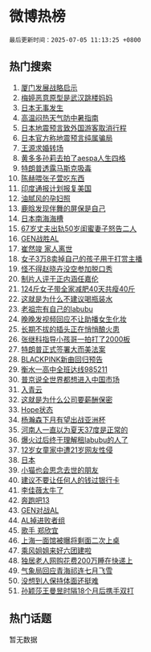 # 微博热榜

`最后更新时间：2025-07-05 11:13:25 +0800`

## 热门搜索

1. [厦门发展战略启示](https://m.weibo.cn/search?containerid=100103type%3D1%26t%3D10%26q%3D%23%E5%8E%A6%E9%97%A8%E5%8F%91%E5%B1%95%E6%88%98%E7%95%A5%E5%90%AF%E7%A4%BA%23&stream_entry_id=51&isnewpage=1&extparam=seat%3D1%26filter_type%3Drealtimehot%26stream_entry_id%3D51%26c_type%3D51%26cate%3D10103%26q%3D%2523%25E5%258E%25A6%25E9%2597%25A8%25E5%258F%2591%25E5%25B1%2595%25E6%2588%2598%25E7%2595%25A5%25E5%2590%25AF%25E7%25A4%25BA%2523%26dgr%3D0%26pos%3D0%26display_time%3D1751685204%26pre_seqid%3D17516852041670187963724)
1. [梅婷恶意原型是武汉跳楼妈妈](https://m.weibo.cn/search?containerid=100103type%3D1%26t%3D10%26q%3D%E6%A2%85%E5%A9%B7%E6%81%B6%E6%84%8F%E5%8E%9F%E5%9E%8B%E6%98%AF%E6%AD%A6%E6%B1%89%E8%B7%B3%E6%A5%BC%E5%A6%88%E5%A6%88&stream_entry_id=31&isnewpage=1&extparam=seat%3D1%26lcate%3D5001%26pos%3D0%26cate%3D5001%26dgr%3D0%26stream_entry_id%3D31%26band_rank%3D1%26flag%3D1%26realpos%3D1%26q%3D%25E6%25A2%2585%25E5%25A9%25B7%25E6%2581%25B6%25E6%2584%258F%25E5%258E%259F%25E5%259E%258B%25E6%2598%25AF%25E6%25AD%25A6%25E6%25B1%2589%25E8%25B7%25B3%25E6%25A5%25BC%25E5%25A6%2588%25E5%25A6%2588%26filter_type%3Drealtimehot%26c_type%3D31%26display_time%3D1751685204%26pre_seqid%3D17516852041670187963724)
1. [日本无事发生](https://m.weibo.cn/search?containerid=100103type%3D1%26t%3D10%26q%3D%23%E6%97%A5%E6%9C%AC%E6%97%A0%E4%BA%8B%E5%8F%91%E7%94%9F%23&stream_entry_id=31&isnewpage=1&extparam=seat%3D1%26lcate%3D5001%26pos%3D1%26cate%3D5001%26dgr%3D0%26stream_entry_id%3D31%26band_rank%3D2%26flag%3D0%26realpos%3D2%26q%3D%2523%25E6%2597%25A5%25E6%259C%25AC%25E6%2597%25A0%25E4%25BA%258B%25E5%258F%2591%25E7%2594%259F%2523%26filter_type%3Drealtimehot%26c_type%3D31%26display_time%3D1751685204%26pre_seqid%3D17516852041670187963724)
1. [高温闷热天气防中暑指南](https://m.weibo.cn/search?containerid=100103type%3D1%26t%3D10%26q%3D%23%E9%AB%98%E6%B8%A9%E9%97%B7%E7%83%AD%E5%A4%A9%E6%B0%94%E9%98%B2%E4%B8%AD%E6%9A%91%E6%8C%87%E5%8D%97%23&stream_entry_id=31&isnewpage=1&extparam=seat%3D1%26lcate%3D5001%26pos%3D2%26cate%3D5001%26dgr%3D0%26stream_entry_id%3D31%26band_rank%3D3%26flag%3D0%26realpos%3D3%26q%3D%2523%25E9%25AB%2598%25E6%25B8%25A9%25E9%2597%25B7%25E7%2583%25AD%25E5%25A4%25A9%25E6%25B0%2594%25E9%2598%25B2%25E4%25B8%25AD%25E6%259A%2591%25E6%258C%2587%25E5%258D%2597%2523%26filter_type%3Drealtimehot%26c_type%3D31%26display_time%3D1751685204%26pre_seqid%3D17516852041670187963724)
1. [日本地震预言致外国游客取消行程](https://m.weibo.cn/search?containerid=100103type%3D1%26t%3D10%26q%3D%23%E6%97%A5%E6%9C%AC%E5%9C%B0%E9%9C%87%E9%A2%84%E8%A8%80%E8%87%B4%E5%A4%96%E5%9B%BD%E6%B8%B8%E5%AE%A2%E5%8F%96%E6%B6%88%E8%A1%8C%E7%A8%8B%23&stream_entry_id=31&isnewpage=1&extparam=seat%3D1%26lcate%3D5001%26pos%3D3%26cate%3D5001%26dgr%3D0%26stream_entry_id%3D31%26band_rank%3D4%26flag%3D1%26realpos%3D4%26q%3D%2523%25E6%2597%25A5%25E6%259C%25AC%25E5%259C%25B0%25E9%259C%2587%25E9%25A2%2584%25E8%25A8%2580%25E8%2587%25B4%25E5%25A4%2596%25E5%259B%25BD%25E6%25B8%25B8%25E5%25AE%25A2%25E5%258F%2596%25E6%25B6%2588%25E8%25A1%258C%25E7%25A8%258B%2523%26filter_type%3Drealtimehot%26c_type%3D31%26display_time%3D1751685204%26pre_seqid%3D17516852041670187963724)
1. [日本官方称地震预言纯属骗局](https://m.weibo.cn/search?containerid=100103type%3D1%26t%3D10%26q%3D%23%E6%97%A5%E6%9C%AC%E5%AE%98%E6%96%B9%E7%A7%B0%E5%9C%B0%E9%9C%87%E9%A2%84%E8%A8%80%E7%BA%AF%E5%B1%9E%E9%AA%97%E5%B1%80%23&stream_entry_id=31&isnewpage=1&extparam=seat%3D1%26lcate%3D5001%26pos%3D4%26cate%3D5001%26dgr%3D0%26stream_entry_id%3D31%26band_rank%3D5%26flag%3D0%26realpos%3D5%26q%3D%2523%25E6%2597%25A5%25E6%259C%25AC%25E5%25AE%2598%25E6%2596%25B9%25E7%25A7%25B0%25E5%259C%25B0%25E9%259C%2587%25E9%25A2%2584%25E8%25A8%2580%25E7%25BA%25AF%25E5%25B1%259E%25E9%25AA%2597%25E5%25B1%2580%2523%26filter_type%3Drealtimehot%26c_type%3D31%26display_time%3D1751685204%26pre_seqid%3D17516852041670187963724)
1. [王源求婚转场](https://m.weibo.cn/search?containerid=100103type%3D1%26t%3D10%26q%3D%23%E7%8E%8B%E6%BA%90%E6%B1%82%E5%A9%9A%E8%BD%AC%E5%9C%BA%23&stream_entry_id=31&isnewpage=1&extparam=seat%3D1%26lcate%3D5001%26pos%3D5%26cate%3D5001%26dgr%3D0%26stream_entry_id%3D31%26band_rank%3D6%26flag%3D2%26realpos%3D6%26q%3D%2523%25E7%258E%258B%25E6%25BA%2590%25E6%25B1%2582%25E5%25A9%259A%25E8%25BD%25AC%25E5%259C%25BA%2523%26filter_type%3Drealtimehot%26c_type%3D31%26display_time%3D1751685204%26pre_seqid%3D17516852041670187963724)
1. [黄多多孙莉去拍了aespa人生四格](https://m.weibo.cn/search?containerid=100103type%3D1%26t%3D10%26q%3D%23%E9%BB%84%E5%A4%9A%E5%A4%9A%E5%AD%99%E8%8E%89%E5%8E%BB%E6%8B%8D%E4%BA%86aespa%E4%BA%BA%E7%94%9F%E5%9B%9B%E6%A0%BC%23&stream_entry_id=31&isnewpage=1&extparam=seat%3D1%26lcate%3D5001%26pos%3D6%26cate%3D5001%26dgr%3D0%26stream_entry_id%3D31%26band_rank%3D7%26flag%3D0%26realpos%3D7%26q%3D%2523%25E9%25BB%2584%25E5%25A4%259A%25E5%25A4%259A%25E5%25AD%2599%25E8%258E%2589%25E5%258E%25BB%25E6%258B%258D%25E4%25BA%2586aespa%25E4%25BA%25BA%25E7%2594%259F%25E5%259B%259B%25E6%25A0%25BC%2523%26filter_type%3Drealtimehot%26c_type%3D31%26display_time%3D1751685204%26pre_seqid%3D17516852041670187963724)
1. [特朗普透露马斯克吸毒](https://m.weibo.cn/search?containerid=100103type%3D1%26t%3D10%26q%3D%23%E7%89%B9%E6%9C%97%E6%99%AE%E9%80%8F%E9%9C%B2%E9%A9%AC%E6%96%AF%E5%85%8B%E5%90%B8%E6%AF%92%23&stream_entry_id=31&isnewpage=1&extparam=seat%3D1%26lcate%3D5001%26pos%3D7%26cate%3D5001%26dgr%3D0%26stream_entry_id%3D31%26band_rank%3D8%26flag%3D1%26realpos%3D8%26q%3D%2523%25E7%2589%25B9%25E6%259C%2597%25E6%2599%25AE%25E9%2580%258F%25E9%259C%25B2%25E9%25A9%25AC%25E6%2596%25AF%25E5%2585%258B%25E5%2590%25B8%25E6%25AF%2592%2523%26filter_type%3Drealtimehot%26c_type%3D31%26display_time%3D1751685204%26pre_seqid%3D17516852041670187963724)
1. [陈赫喂张子萱吃东西](https://m.weibo.cn/search?containerid=100103type%3D1%26t%3D10%26q%3D%23%E9%99%88%E8%B5%AB%E5%96%82%E5%BC%A0%E5%AD%90%E8%90%B1%E5%90%83%E4%B8%9C%E8%A5%BF%23&stream_entry_id=31&isnewpage=1&extparam=seat%3D1%26lcate%3D5001%26pos%3D8%26cate%3D5001%26dgr%3D0%26stream_entry_id%3D31%26band_rank%3D9%26flag%3D1%26realpos%3D9%26q%3D%2523%25E9%2599%2588%25E8%25B5%25AB%25E5%2596%2582%25E5%25BC%25A0%25E5%25AD%2590%25E8%2590%25B1%25E5%2590%2583%25E4%25B8%259C%25E8%25A5%25BF%2523%26filter_type%3Drealtimehot%26c_type%3D31%26display_time%3D1751685204%26pre_seqid%3D17516852041670187963724)
1. [印度通报计划报复美国](https://m.weibo.cn/search?containerid=100103type%3D1%26t%3D10%26q%3D%23%E5%8D%B0%E5%BA%A6%E9%80%9A%E6%8A%A5%E8%AE%A1%E5%88%92%E6%8A%A5%E5%A4%8D%E7%BE%8E%E5%9B%BD%23&stream_entry_id=31&isnewpage=1&extparam=seat%3D1%26lcate%3D5001%26pos%3D9%26cate%3D5001%26dgr%3D0%26stream_entry_id%3D31%26band_rank%3D10%26flag%3D1%26realpos%3D10%26q%3D%2523%25E5%258D%25B0%25E5%25BA%25A6%25E9%2580%259A%25E6%258A%25A5%25E8%25AE%25A1%25E5%2588%2592%25E6%258A%25A5%25E5%25A4%258D%25E7%25BE%258E%25E5%259B%25BD%2523%26filter_type%3Drealtimehot%26c_type%3D31%26display_time%3D1751685204%26pre_seqid%3D17516852041670187963724)
1. [油腻风的孕妇照](https://m.weibo.cn/search?containerid=100103type%3D1%26t%3D10%26q%3D%E6%B2%B9%E8%85%BB%E9%A3%8E%E7%9A%84%E5%AD%95%E5%A6%87%E7%85%A7&stream_entry_id=31&isnewpage=1&extparam=seat%3D1%26lcate%3D5001%26pos%3D10%26cate%3D5001%26dgr%3D0%26stream_entry_id%3D31%26band_rank%3D11%26flag%3D1%26realpos%3D11%26q%3D%25E6%25B2%25B9%25E8%2585%25BB%25E9%25A3%258E%25E7%259A%2584%25E5%25AD%2595%25E5%25A6%2587%25E7%2585%25A7%26filter_type%3Drealtimehot%26c_type%3D31%26display_time%3D1751685204%26pre_seqid%3D17516852041670187963724)
1. [鹿晗发现伴舞的屏保是自己](https://m.weibo.cn/search?containerid=100103type%3D1%26t%3D10%26q%3D%23%E9%B9%BF%E6%99%97%E5%8F%91%E7%8E%B0%E4%BC%B4%E8%88%9E%E7%9A%84%E5%B1%8F%E4%BF%9D%E6%98%AF%E8%87%AA%E5%B7%B1%23&stream_entry_id=31&isnewpage=1&extparam=seat%3D1%26lcate%3D5001%26pos%3D11%26cate%3D5001%26dgr%3D0%26stream_entry_id%3D31%26band_rank%3D12%26flag%3D2%26realpos%3D12%26q%3D%2523%25E9%25B9%25BF%25E6%2599%2597%25E5%258F%2591%25E7%258E%25B0%25E4%25BC%25B4%25E8%2588%259E%25E7%259A%2584%25E5%25B1%258F%25E4%25BF%259D%25E6%2598%25AF%25E8%2587%25AA%25E5%25B7%25B1%2523%26filter_type%3Drealtimehot%26c_type%3D31%26display_time%3D1751685204%26pre_seqid%3D17516852041670187963724)
1. [日本南海海槽](https://m.weibo.cn/search?containerid=100103type%3D1%26t%3D10%26q%3D%23%E6%97%A5%E6%9C%AC%E5%8D%97%E6%B5%B7%E6%B5%B7%E6%A7%BD%23&stream_entry_id=31&isnewpage=1&extparam=seat%3D1%26lcate%3D5001%26pos%3D12%26cate%3D5001%26dgr%3D0%26stream_entry_id%3D31%26band_rank%3D13%26flag%3D1%26realpos%3D13%26q%3D%2523%25E6%2597%25A5%25E6%259C%25AC%25E5%258D%2597%25E6%25B5%25B7%25E6%25B5%25B7%25E6%25A7%25BD%2523%26filter_type%3Drealtimehot%26c_type%3D31%26display_time%3D1751685204%26pre_seqid%3D17516852041670187963724)
1. [67岁丈夫出轨50岁闺蜜妻子怒告二人](https://m.weibo.cn/search?containerid=100103type%3D1%26t%3D10%26q%3D%2367%E5%B2%81%E4%B8%88%E5%A4%AB%E5%87%BA%E8%BD%A850%E5%B2%81%E9%97%BA%E8%9C%9C%E5%A6%BB%E5%AD%90%E6%80%92%E5%91%8A%E4%BA%8C%E4%BA%BA%23&stream_entry_id=31&isnewpage=1&extparam=seat%3D1%26lcate%3D5001%26pos%3D13%26cate%3D5001%26dgr%3D0%26stream_entry_id%3D31%26band_rank%3D14%26flag%3D2%26realpos%3D14%26q%3D%252367%25E5%25B2%2581%25E4%25B8%2588%25E5%25A4%25AB%25E5%2587%25BA%25E8%25BD%25A850%25E5%25B2%2581%25E9%2597%25BA%25E8%259C%259C%25E5%25A6%25BB%25E5%25AD%2590%25E6%2580%2592%25E5%2591%258A%25E4%25BA%258C%25E4%25BA%25BA%2523%26filter_type%3Drealtimehot%26c_type%3D31%26display_time%3D1751685204%26pre_seqid%3D17516852041670187963724)
1. [GEN战胜AL](https://m.weibo.cn/search?containerid=100103type%3D1%26t%3D10%26q%3D%23GEN%E6%88%98%E8%83%9CAL%23&stream_entry_id=31&isnewpage=1&extparam=seat%3D1%26lcate%3D5001%26pos%3D14%26cate%3D5001%26dgr%3D0%26stream_entry_id%3D31%26band_rank%3D15%26flag%3D1%26realpos%3D15%26q%3D%2523GEN%25E6%2588%2598%25E8%2583%259CAL%2523%26filter_type%3Drealtimehot%26c_type%3D31%26display_time%3D1751685204%26pre_seqid%3D17516852041670187963724)
1. [崔然竣 家人离世](https://m.weibo.cn/search?containerid=100103type%3D1%26t%3D10%26q%3D%E5%B4%94%E7%84%B6%E7%AB%A3+%E5%AE%B6%E4%BA%BA%E7%A6%BB%E4%B8%96&stream_entry_id=31&isnewpage=1&extparam=seat%3D1%26lcate%3D5001%26pos%3D15%26cate%3D5001%26dgr%3D0%26stream_entry_id%3D31%26band_rank%3D16%26flag%3D1%26realpos%3D16%26q%3D%25E5%25B4%2594%25E7%2584%25B6%25E7%25AB%25A3%2520%25E5%25AE%25B6%25E4%25BA%25BA%25E7%25A6%25BB%25E4%25B8%2596%26filter_type%3Drealtimehot%26c_type%3D31%26display_time%3D1751685204%26pre_seqid%3D17516852041670187963724)
1. [女子3万8卖掉自己的孩子用于打赏主播](https://m.weibo.cn/search?containerid=100103type%3D1%26t%3D10%26q%3D%23%E5%A5%B3%E5%AD%903%E4%B8%878%E5%8D%96%E6%8E%89%E8%87%AA%E5%B7%B1%E7%9A%84%E5%AD%A9%E5%AD%90%E7%94%A8%E4%BA%8E%E6%89%93%E8%B5%8F%E4%B8%BB%E6%92%AD%23&stream_entry_id=31&isnewpage=1&extparam=seat%3D1%26lcate%3D5001%26pos%3D16%26cate%3D5001%26dgr%3D0%26stream_entry_id%3D31%26band_rank%3D17%26flag%3D0%26realpos%3D17%26q%3D%2523%25E5%25A5%25B3%25E5%25AD%25903%25E4%25B8%25878%25E5%258D%2596%25E6%258E%2589%25E8%2587%25AA%25E5%25B7%25B1%25E7%259A%2584%25E5%25AD%25A9%25E5%25AD%2590%25E7%2594%25A8%25E4%25BA%258E%25E6%2589%2593%25E8%25B5%258F%25E4%25B8%25BB%25E6%2592%25AD%2523%26filter_type%3Drealtimehot%26c_type%3D31%26display_time%3D1751685204%26pre_seqid%3D17516852041670187963724)
1. [怪不得赵晓卉没空参加脱口秀](https://m.weibo.cn/search?containerid=100103type%3D1%26t%3D10%26q%3D%23%E6%80%AA%E4%B8%8D%E5%BE%97%E8%B5%B5%E6%99%93%E5%8D%89%E6%B2%A1%E7%A9%BA%E5%8F%82%E5%8A%A0%E8%84%B1%E5%8F%A3%E7%A7%80%23&stream_entry_id=31&isnewpage=1&extparam=seat%3D1%26lcate%3D5001%26pos%3D17%26cate%3D5001%26dgr%3D0%26stream_entry_id%3D31%26band_rank%3D18%26flag%3D1%26realpos%3D18%26q%3D%2523%25E6%2580%25AA%25E4%25B8%258D%25E5%25BE%2597%25E8%25B5%25B5%25E6%2599%2593%25E5%258D%2589%25E6%25B2%25A1%25E7%25A9%25BA%25E5%258F%2582%25E5%258A%25A0%25E8%2584%25B1%25E5%258F%25A3%25E7%25A7%2580%2523%26filter_type%3Drealtimehot%26c_type%3D31%26display_time%3D1751685204%26pre_seqid%3D17516852041670187963724)
1. [制片人评于正内涵任嘉伦](https://m.weibo.cn/search?containerid=100103type%3D1%26t%3D10%26q%3D%E5%88%B6%E7%89%87%E4%BA%BA%E8%AF%84%E4%BA%8E%E6%AD%A3%E5%86%85%E6%B6%B5%E4%BB%BB%E5%98%89%E4%BC%A6&stream_entry_id=31&isnewpage=1&extparam=seat%3D1%26lcate%3D5001%26pos%3D18%26cate%3D5001%26dgr%3D0%26stream_entry_id%3D31%26band_rank%3D19%26flag%3D0%26realpos%3D19%26q%3D%25E5%2588%25B6%25E7%2589%2587%25E4%25BA%25BA%25E8%25AF%2584%25E4%25BA%258E%25E6%25AD%25A3%25E5%2586%2585%25E6%25B6%25B5%25E4%25BB%25BB%25E5%2598%2589%25E4%25BC%25A6%26filter_type%3Drealtimehot%26c_type%3D31%26display_time%3D1751685204%26pre_seqid%3D17516852041670187963724)
1. [124斤女子带全家减肥40天共瘦40斤](https://m.weibo.cn/search?containerid=100103type%3D1%26t%3D10%26q%3D%23124%E6%96%A4%E5%A5%B3%E5%AD%90%E5%B8%A6%E5%85%A8%E5%AE%B6%E5%87%8F%E8%82%A540%E5%A4%A9%E5%85%B1%E7%98%A640%E6%96%A4%23&stream_entry_id=31&isnewpage=1&extparam=seat%3D1%26lcate%3D5001%26pos%3D19%26cate%3D5001%26dgr%3D0%26stream_entry_id%3D31%26band_rank%3D20%26flag%3D0%26realpos%3D20%26q%3D%2523124%25E6%2596%25A4%25E5%25A5%25B3%25E5%25AD%2590%25E5%25B8%25A6%25E5%2585%25A8%25E5%25AE%25B6%25E5%2587%258F%25E8%2582%25A540%25E5%25A4%25A9%25E5%2585%25B1%25E7%2598%25A640%25E6%2596%25A4%2523%26filter_type%3Drealtimehot%26c_type%3D31%26display_time%3D1751685204%26pre_seqid%3D17516852041670187963724)
1. [这就是为什么不建议喝瓶装水](https://m.weibo.cn/search?containerid=100103type%3D1%26t%3D10%26q%3D%23%E8%BF%99%E5%B0%B1%E6%98%AF%E4%B8%BA%E4%BB%80%E4%B9%88%E4%B8%8D%E5%BB%BA%E8%AE%AE%E5%96%9D%E7%93%B6%E8%A3%85%E6%B0%B4%23&stream_entry_id=31&isnewpage=1&extparam=seat%3D1%26lcate%3D5001%26pos%3D20%26cate%3D5001%26dgr%3D0%26stream_entry_id%3D31%26band_rank%3D21%26flag%3D1%26realpos%3D21%26q%3D%2523%25E8%25BF%2599%25E5%25B0%25B1%25E6%2598%25AF%25E4%25B8%25BA%25E4%25BB%2580%25E4%25B9%2588%25E4%25B8%258D%25E5%25BB%25BA%25E8%25AE%25AE%25E5%2596%259D%25E7%2593%25B6%25E8%25A3%2585%25E6%25B0%25B4%2523%26filter_type%3Drealtimehot%26c_type%3D31%26display_time%3D1751685204%26pre_seqid%3D17516852041670187963724)
1. [老祖宗有自己的labubu](https://m.weibo.cn/search?containerid=100103type%3D1%26t%3D10%26q%3D%23%E8%80%81%E7%A5%96%E5%AE%97%E6%9C%89%E8%87%AA%E5%B7%B1%E7%9A%84labubu%23&stream_entry_id=31&isnewpage=1&extparam=seat%3D1%26lcate%3D5001%26pos%3D21%26cate%3D5001%26dgr%3D0%26stream_entry_id%3D31%26band_rank%3D22%26flag%3D1%26realpos%3D22%26q%3D%2523%25E8%2580%2581%25E7%25A5%2596%25E5%25AE%2597%25E6%259C%2589%25E8%2587%25AA%25E5%25B7%25B1%25E7%259A%2584labubu%2523%26filter_type%3Drealtimehot%26c_type%3D31%26display_time%3D1751685204%26pre_seqid%3D17516852041670187963724)
1. [晚晚发视频回应不让助播女生化妆](https://m.weibo.cn/search?containerid=100103type%3D1%26t%3D10%26q%3D%23%E6%99%9A%E6%99%9A%E5%8F%91%E8%A7%86%E9%A2%91%E5%9B%9E%E5%BA%94%E4%B8%8D%E8%AE%A9%E5%8A%A9%E6%92%AD%E5%A5%B3%E7%94%9F%E5%8C%96%E5%A6%86%23&stream_entry_id=31&isnewpage=1&extparam=seat%3D1%26lcate%3D5001%26pos%3D22%26cate%3D5001%26dgr%3D0%26stream_entry_id%3D31%26band_rank%3D23%26flag%3D0%26realpos%3D23%26q%3D%2523%25E6%2599%259A%25E6%2599%259A%25E5%258F%2591%25E8%25A7%2586%25E9%25A2%2591%25E5%259B%259E%25E5%25BA%2594%25E4%25B8%258D%25E8%25AE%25A9%25E5%258A%25A9%25E6%2592%25AD%25E5%25A5%25B3%25E7%2594%259F%25E5%258C%2596%25E5%25A6%2586%2523%26filter_type%3Drealtimehot%26c_type%3D31%26display_time%3D1751685204%26pre_seqid%3D17516852041670187963724)
1. [长期不拔的插头正在悄悄酿火患](https://m.weibo.cn/search?containerid=100103type%3D1%26t%3D10%26q%3D%23%E9%95%BF%E6%9C%9F%E4%B8%8D%E6%8B%94%E7%9A%84%E6%8F%92%E5%A4%B4%E6%AD%A3%E5%9C%A8%E6%82%84%E6%82%84%E9%85%BF%E7%81%AB%E6%82%A3%23&stream_entry_id=31&isnewpage=1&extparam=seat%3D1%26lcate%3D5001%26pos%3D23%26cate%3D5001%26dgr%3D0%26stream_entry_id%3D31%26band_rank%3D24%26flag%3D0%26realpos%3D24%26q%3D%2523%25E9%2595%25BF%25E6%259C%259F%25E4%25B8%258D%25E6%258B%2594%25E7%259A%2584%25E6%258F%2592%25E5%25A4%25B4%25E6%25AD%25A3%25E5%259C%25A8%25E6%2582%2584%25E6%2582%2584%25E9%2585%25BF%25E7%2581%25AB%25E6%2582%25A3%2523%26filter_type%3Drealtimehot%26c_type%3D31%26display_time%3D1751685204%26pre_seqid%3D17516852041670187963724)
1. [张继科指导小孩哥一拍打了2000板](https://m.weibo.cn/search?containerid=100103type%3D1%26t%3D10%26q%3D%23%E5%BC%A0%E7%BB%A7%E7%A7%91%E6%8C%87%E5%AF%BC%E5%B0%8F%E5%AD%A9%E5%93%A5%E4%B8%80%E6%8B%8D%E6%89%93%E4%BA%862000%E6%9D%BF%23&stream_entry_id=31&isnewpage=1&extparam=seat%3D1%26lcate%3D5001%26pos%3D24%26cate%3D5001%26dgr%3D0%26stream_entry_id%3D31%26band_rank%3D25%26flag%3D0%26realpos%3D25%26q%3D%2523%25E5%25BC%25A0%25E7%25BB%25A7%25E7%25A7%2591%25E6%258C%2587%25E5%25AF%25BC%25E5%25B0%258F%25E5%25AD%25A9%25E5%2593%25A5%25E4%25B8%2580%25E6%258B%258D%25E6%2589%2593%25E4%25BA%25862000%25E6%259D%25BF%2523%26filter_type%3Drealtimehot%26c_type%3D31%26display_time%3D1751685204%26pre_seqid%3D17516852041670187963724)
1. [特朗普正式签署大而美法案](https://m.weibo.cn/search?containerid=100103type%3D1%26t%3D10%26q%3D%23%E7%89%B9%E6%9C%97%E6%99%AE%E6%AD%A3%E5%BC%8F%E7%AD%BE%E7%BD%B2%E5%A4%A7%E8%80%8C%E7%BE%8E%E6%B3%95%E6%A1%88%23&stream_entry_id=31&isnewpage=1&extparam=seat%3D1%26lcate%3D5001%26pos%3D25%26cate%3D5001%26dgr%3D0%26stream_entry_id%3D31%26band_rank%3D26%26flag%3D0%26realpos%3D26%26q%3D%2523%25E7%2589%25B9%25E6%259C%2597%25E6%2599%25AE%25E6%25AD%25A3%25E5%25BC%258F%25E7%25AD%25BE%25E7%25BD%25B2%25E5%25A4%25A7%25E8%2580%258C%25E7%25BE%258E%25E6%25B3%2595%25E6%25A1%2588%2523%26filter_type%3Drealtimehot%26c_type%3D31%26display_time%3D1751685204%26pre_seqid%3D17516852041670187963724)
1. [BLACKPINK新曲回归预告](https://m.weibo.cn/search?containerid=100103type%3D1%26t%3D10%26q%3D%23BLACKPINK%E6%96%B0%E6%9B%B2%E5%9B%9E%E5%BD%92%E9%A2%84%E5%91%8A%23&stream_entry_id=31&isnewpage=1&extparam=seat%3D1%26lcate%3D5001%26pos%3D26%26cate%3D5001%26dgr%3D0%26stream_entry_id%3D31%26band_rank%3D27%26flag%3D0%26realpos%3D27%26q%3D%2523BLACKPINK%25E6%2596%25B0%25E6%259B%25B2%25E5%259B%259E%25E5%25BD%2592%25E9%25A2%2584%25E5%2591%258A%2523%26filter_type%3Drealtimehot%26c_type%3D31%26display_time%3D1751685204%26pre_seqid%3D17516852041670187963724)
1. [衡水一高中全班达线985211](https://m.weibo.cn/search?containerid=100103type%3D1%26t%3D10%26q%3D%23%E8%A1%A1%E6%B0%B4%E4%B8%80%E9%AB%98%E4%B8%AD%E5%85%A8%E7%8F%AD%E8%BE%BE%E7%BA%BF985211%23&stream_entry_id=31&isnewpage=1&extparam=seat%3D1%26lcate%3D5001%26pos%3D27%26cate%3D5001%26dgr%3D0%26stream_entry_id%3D31%26band_rank%3D28%26flag%3D0%26realpos%3D28%26q%3D%2523%25E8%25A1%25A1%25E6%25B0%25B4%25E4%25B8%2580%25E9%25AB%2598%25E4%25B8%25AD%25E5%2585%25A8%25E7%258F%25AD%25E8%25BE%25BE%25E7%25BA%25BF985211%2523%26filter_type%3Drealtimehot%26c_type%3D31%26display_time%3D1751685204%26pre_seqid%3D17516852041670187963724)
1. [普京说全世界都想进入中国市场](https://m.weibo.cn/search?containerid=100103type%3D1%26t%3D10%26q%3D%23%E6%99%AE%E4%BA%AC%E8%AF%B4%E5%85%A8%E4%B8%96%E7%95%8C%E9%83%BD%E6%83%B3%E8%BF%9B%E5%85%A5%E4%B8%AD%E5%9B%BD%E5%B8%82%E5%9C%BA%23&stream_entry_id=31&isnewpage=1&extparam=seat%3D1%26lcate%3D5001%26pos%3D28%26cate%3D5001%26dgr%3D0%26stream_entry_id%3D31%26band_rank%3D29%26flag%3D0%26realpos%3D29%26q%3D%2523%25E6%2599%25AE%25E4%25BA%25AC%25E8%25AF%25B4%25E5%2585%25A8%25E4%25B8%2596%25E7%2595%258C%25E9%2583%25BD%25E6%2583%25B3%25E8%25BF%259B%25E5%2585%25A5%25E4%25B8%25AD%25E5%259B%25BD%25E5%25B8%2582%25E5%259C%25BA%2523%26filter_type%3Drealtimehot%26c_type%3D31%26display_time%3D1751685204%26pre_seqid%3D17516852041670187963724)
1. [入青云](https://m.weibo.cn/search?containerid=100103type%3D1%26t%3D10%26q%3D%E5%85%A5%E9%9D%92%E4%BA%91&stream_entry_id=31&isnewpage=1&extparam=seat%3D1%26lcate%3D5001%26pos%3D29%26cate%3D5001%26dgr%3D0%26stream_entry_id%3D31%26band_rank%3D30%26flag%3D1%26realpos%3D30%26q%3D%25E5%2585%25A5%25E9%259D%2592%25E4%25BA%2591%26filter_type%3Drealtimehot%26c_type%3D31%26display_time%3D1751685204%26pre_seqid%3D17516852041670187963724)
1. [这就是为什么公司要薪酬保密](https://m.weibo.cn/search?containerid=100103type%3D1%26t%3D10%26q%3D%23%E8%BF%99%E5%B0%B1%E6%98%AF%E4%B8%BA%E4%BB%80%E4%B9%88%E5%85%AC%E5%8F%B8%E8%A6%81%E8%96%AA%E9%85%AC%E4%BF%9D%E5%AF%86%23&stream_entry_id=31&isnewpage=1&extparam=seat%3D1%26lcate%3D5001%26pos%3D30%26cate%3D5001%26dgr%3D0%26stream_entry_id%3D31%26band_rank%3D31%26flag%3D1%26realpos%3D31%26q%3D%2523%25E8%25BF%2599%25E5%25B0%25B1%25E6%2598%25AF%25E4%25B8%25BA%25E4%25BB%2580%25E4%25B9%2588%25E5%2585%25AC%25E5%258F%25B8%25E8%25A6%2581%25E8%2596%25AA%25E9%2585%25AC%25E4%25BF%259D%25E5%25AF%2586%2523%26filter_type%3Drealtimehot%26c_type%3D31%26display_time%3D1751685204%26pre_seqid%3D17516852041670187963724)
1. [Hope状态](https://m.weibo.cn/search?containerid=100103type%3D1%26t%3D10%26q%3DHope%E7%8A%B6%E6%80%81&stream_entry_id=31&isnewpage=1&extparam=seat%3D1%26lcate%3D5001%26pos%3D31%26cate%3D5001%26dgr%3D0%26stream_entry_id%3D31%26band_rank%3D32%26flag%3D1%26realpos%3D32%26q%3DHope%25E7%258A%25B6%25E6%2580%2581%26filter_type%3Drealtimehot%26c_type%3D31%26display_time%3D1751685204%26pre_seqid%3D17516852041670187963724)
1. [杨瀚森下月有望出战亚洲杯](https://m.weibo.cn/search?containerid=100103type%3D1%26t%3D10%26q%3D%23%E6%9D%A8%E7%80%9A%E6%A3%AE%E4%B8%8B%E6%9C%88%E6%9C%89%E6%9C%9B%E5%87%BA%E6%88%98%E4%BA%9A%E6%B4%B2%E6%9D%AF%23&stream_entry_id=31&isnewpage=1&extparam=seat%3D1%26lcate%3D5001%26pos%3D32%26cate%3D5001%26dgr%3D0%26stream_entry_id%3D31%26band_rank%3D33%26flag%3D1%26realpos%3D33%26q%3D%2523%25E6%259D%25A8%25E7%2580%259A%25E6%25A3%25AE%25E4%25B8%258B%25E6%259C%2588%25E6%259C%2589%25E6%259C%259B%25E5%2587%25BA%25E6%2588%2598%25E4%25BA%259A%25E6%25B4%25B2%25E6%259D%25AF%2523%26filter_type%3Drealtimehot%26c_type%3D31%26display_time%3D1751685204%26pre_seqid%3D17516852041670187963724)
1. [河南人一直以为夏天37度是正常的](https://m.weibo.cn/search?containerid=100103type%3D1%26t%3D10%26q%3D%E6%B2%B3%E5%8D%97%E4%BA%BA%E4%B8%80%E7%9B%B4%E4%BB%A5%E4%B8%BA%E5%A4%8F%E5%A4%A937%E5%BA%A6%E6%98%AF%E6%AD%A3%E5%B8%B8%E7%9A%84&stream_entry_id=31&isnewpage=1&extparam=seat%3D1%26lcate%3D5001%26pos%3D33%26cate%3D5001%26dgr%3D0%26stream_entry_id%3D31%26band_rank%3D34%26flag%3D0%26realpos%3D34%26q%3D%25E6%25B2%25B3%25E5%258D%2597%25E4%25BA%25BA%25E4%25B8%2580%25E7%259B%25B4%25E4%25BB%25A5%25E4%25B8%25BA%25E5%25A4%258F%25E5%25A4%25A937%25E5%25BA%25A6%25E6%2598%25AF%25E6%25AD%25A3%25E5%25B8%25B8%25E7%259A%2584%26filter_type%3Drealtimehot%26c_type%3D31%26display_time%3D1751685204%26pre_seqid%3D17516852041670187963724)
1. [爆火过后终于理解租labubu的人了](https://m.weibo.cn/search?containerid=100103type%3D1%26t%3D10%26q%3D%23%E7%88%86%E7%81%AB%E8%BF%87%E5%90%8E%E7%BB%88%E4%BA%8E%E7%90%86%E8%A7%A3%E7%A7%9Flabubu%E7%9A%84%E4%BA%BA%E4%BA%86%23&stream_entry_id=31&isnewpage=1&extparam=seat%3D1%26lcate%3D5001%26pos%3D34%26cate%3D5001%26dgr%3D0%26stream_entry_id%3D31%26band_rank%3D35%26flag%3D1%26realpos%3D35%26q%3D%2523%25E7%2588%2586%25E7%2581%25AB%25E8%25BF%2587%25E5%2590%258E%25E7%25BB%2588%25E4%25BA%258E%25E7%2590%2586%25E8%25A7%25A3%25E7%25A7%259Flabubu%25E7%259A%2584%25E4%25BA%25BA%25E4%25BA%2586%2523%26filter_type%3Drealtimehot%26c_type%3D31%26display_time%3D1751685204%26pre_seqid%3D17516852041670187963724)
1. [12岁女童家中遭21岁网友性侵](https://m.weibo.cn/search?containerid=100103type%3D1%26t%3D10%26q%3D%2312%E5%B2%81%E5%A5%B3%E7%AB%A5%E5%AE%B6%E4%B8%AD%E9%81%AD21%E5%B2%81%E7%BD%91%E5%8F%8B%E6%80%A7%E4%BE%B5%23&stream_entry_id=31&isnewpage=1&extparam=seat%3D1%26lcate%3D5001%26pos%3D35%26cate%3D5001%26dgr%3D0%26stream_entry_id%3D31%26band_rank%3D36%26flag%3D1%26realpos%3D36%26q%3D%252312%25E5%25B2%2581%25E5%25A5%25B3%25E7%25AB%25A5%25E5%25AE%25B6%25E4%25B8%25AD%25E9%2581%25AD21%25E5%25B2%2581%25E7%25BD%2591%25E5%258F%258B%25E6%2580%25A7%25E4%25BE%25B5%2523%26filter_type%3Drealtimehot%26c_type%3D31%26display_time%3D1751685204%26pre_seqid%3D17516852041670187963724)
1. [日本](https://m.weibo.cn/search?containerid=100103type%3D1%26t%3D10%26q%3D%E6%97%A5%E6%9C%AC&stream_entry_id=31&isnewpage=1&extparam=seat%3D1%26lcate%3D5001%26pos%3D36%26cate%3D5001%26dgr%3D0%26stream_entry_id%3D31%26band_rank%3D37%26flag%3D0%26realpos%3D37%26q%3D%25E6%2597%25A5%25E6%259C%25AC%26filter_type%3Drealtimehot%26c_type%3D31%26display_time%3D1751685204%26pre_seqid%3D17516852041670187963724)
1. [小猫也会思念去世的朋友](https://m.weibo.cn/search?containerid=100103type%3D1%26t%3D10%26q%3D%23%E5%B0%8F%E7%8C%AB%E4%B9%9F%E4%BC%9A%E6%80%9D%E5%BF%B5%E5%8E%BB%E4%B8%96%E7%9A%84%E6%9C%8B%E5%8F%8B%23&stream_entry_id=31&isnewpage=1&extparam=seat%3D1%26lcate%3D5001%26pos%3D37%26cate%3D5001%26dgr%3D0%26stream_entry_id%3D31%26band_rank%3D38%26flag%3D1%26realpos%3D38%26q%3D%2523%25E5%25B0%258F%25E7%258C%25AB%25E4%25B9%259F%25E4%25BC%259A%25E6%2580%259D%25E5%25BF%25B5%25E5%258E%25BB%25E4%25B8%2596%25E7%259A%2584%25E6%259C%258B%25E5%258F%258B%2523%26filter_type%3Drealtimehot%26c_type%3D31%26display_time%3D1751685204%26pre_seqid%3D17516852041670187963724)
1. [建议不要让任何人的钱过银行卡](https://m.weibo.cn/search?containerid=100103type%3D1%26t%3D10%26q%3D%E5%BB%BA%E8%AE%AE%E4%B8%8D%E8%A6%81%E8%AE%A9%E4%BB%BB%E4%BD%95%E4%BA%BA%E7%9A%84%E9%92%B1%E8%BF%87%E9%93%B6%E8%A1%8C%E5%8D%A1&stream_entry_id=31&isnewpage=1&extparam=seat%3D1%26lcate%3D5001%26pos%3D38%26cate%3D5001%26dgr%3D0%26stream_entry_id%3D31%26band_rank%3D39%26flag%3D0%26realpos%3D39%26q%3D%25E5%25BB%25BA%25E8%25AE%25AE%25E4%25B8%258D%25E8%25A6%2581%25E8%25AE%25A9%25E4%25BB%25BB%25E4%25BD%2595%25E4%25BA%25BA%25E7%259A%2584%25E9%2592%25B1%25E8%25BF%2587%25E9%2593%25B6%25E8%25A1%258C%25E5%258D%25A1%26filter_type%3Drealtimehot%26c_type%3D31%26display_time%3D1751685204%26pre_seqid%3D17516852041670187963724)
1. [李佳薇太牛了](https://m.weibo.cn/search?containerid=100103type%3D1%26t%3D10%26q%3D%23%E6%9D%8E%E4%BD%B3%E8%96%87%E5%A4%AA%E7%89%9B%E4%BA%86%23&stream_entry_id=31&isnewpage=1&extparam=seat%3D1%26lcate%3D5001%26pos%3D39%26cate%3D5001%26dgr%3D0%26stream_entry_id%3D31%26band_rank%3D40%26flag%3D0%26realpos%3D40%26q%3D%2523%25E6%259D%258E%25E4%25BD%25B3%25E8%2596%2587%25E5%25A4%25AA%25E7%2589%259B%25E4%25BA%2586%2523%26filter_type%3Drealtimehot%26c_type%3D31%26display_time%3D1751685204%26pre_seqid%3D17516852041670187963724)
1. [奔跑吧13](https://m.weibo.cn/search?containerid=100103type%3D1%26t%3D10%26q%3D%E5%A5%94%E8%B7%91%E5%90%A713&stream_entry_id=31&isnewpage=1&extparam=seat%3D1%26lcate%3D5001%26pos%3D40%26cate%3D5001%26dgr%3D0%26stream_entry_id%3D31%26band_rank%3D41%26flag%3D1%26realpos%3D41%26q%3D%25E5%25A5%2594%25E8%25B7%2591%25E5%2590%25A713%26filter_type%3Drealtimehot%26c_type%3D31%26display_time%3D1751685204%26pre_seqid%3D17516852041670187963724)
1. [GEN对战AL](https://m.weibo.cn/search?containerid=100103type%3D1%26t%3D10%26q%3DGEN%E5%AF%B9%E6%88%98AL&stream_entry_id=31&isnewpage=1&extparam=seat%3D1%26lcate%3D5001%26pos%3D41%26cate%3D5001%26dgr%3D0%26stream_entry_id%3D31%26band_rank%3D42%26flag%3D0%26realpos%3D42%26q%3DGEN%25E5%25AF%25B9%25E6%2588%2598AL%26filter_type%3Drealtimehot%26c_type%3D31%26display_time%3D1751685204%26pre_seqid%3D17516852041670187963724)
1. [AL掉进败者组](https://m.weibo.cn/search?containerid=100103type%3D1%26t%3D10%26q%3D%23AL%E6%8E%89%E8%BF%9B%E8%B4%A5%E8%80%85%E7%BB%84%23&stream_entry_id=31&isnewpage=1&extparam=seat%3D1%26lcate%3D5001%26pos%3D42%26cate%3D5001%26dgr%3D0%26stream_entry_id%3D31%26band_rank%3D43%26flag%3D1%26realpos%3D43%26q%3D%2523AL%25E6%258E%2589%25E8%25BF%259B%25E8%25B4%25A5%25E8%2580%2585%25E7%25BB%2584%2523%26filter_type%3Drealtimehot%26c_type%3D31%26display_time%3D1751685204%26pre_seqid%3D17516852041670187963724)
1. [歌手 郑欣宜](https://m.weibo.cn/search?containerid=100103type%3D1%26t%3D10%26q%3D%E6%AD%8C%E6%89%8B+%E9%83%91%E6%AC%A3%E5%AE%9C&stream_entry_id=31&isnewpage=1&extparam=seat%3D1%26lcate%3D5001%26pos%3D43%26cate%3D5001%26dgr%3D0%26stream_entry_id%3D31%26band_rank%3D44%26flag%3D0%26realpos%3D44%26q%3D%25E6%25AD%258C%25E6%2589%258B%2520%25E9%2583%2591%25E6%25AC%25A3%25E5%25AE%259C%26filter_type%3Drealtimehot%26c_type%3D31%26display_time%3D1751685204%26pre_seqid%3D17516852041670187963724)
1. [上海一面馆被曝将剩面二次上桌](https://m.weibo.cn/search?containerid=100103type%3D1%26t%3D10%26q%3D%23%E4%B8%8A%E6%B5%B7%E4%B8%80%E9%9D%A2%E9%A6%86%E8%A2%AB%E6%9B%9D%E5%B0%86%E5%89%A9%E9%9D%A2%E4%BA%8C%E6%AC%A1%E4%B8%8A%E6%A1%8C%23&stream_entry_id=31&isnewpage=1&extparam=seat%3D1%26lcate%3D5001%26pos%3D44%26cate%3D5001%26dgr%3D0%26stream_entry_id%3D31%26band_rank%3D45%26flag%3D0%26realpos%3D45%26q%3D%2523%25E4%25B8%258A%25E6%25B5%25B7%25E4%25B8%2580%25E9%259D%25A2%25E9%25A6%2586%25E8%25A2%25AB%25E6%259B%259D%25E5%25B0%2586%25E5%2589%25A9%25E9%259D%25A2%25E4%25BA%258C%25E6%25AC%25A1%25E4%25B8%258A%25E6%25A1%258C%2523%26filter_type%3Drealtimehot%26c_type%3D31%26display_time%3D1751685204%26pre_seqid%3D17516852041670187963724)
1. [乘风姐姐来好六团建啦](https://m.weibo.cn/search?containerid=100103type%3D1%26t%3D10%26q%3D%E4%B9%98%E9%A3%8E%E5%A7%90%E5%A7%90%E6%9D%A5%E5%A5%BD%E5%85%AD%E5%9B%A2%E5%BB%BA%E5%95%A6&stream_entry_id=31&isnewpage=1&extparam=seat%3D1%26lcate%3D5001%26pos%3D45%26cate%3D5001%26dgr%3D0%26stream_entry_id%3D31%26band_rank%3D46%26flag%3D1%26realpos%3D46%26q%3D%25E4%25B9%2598%25E9%25A3%258E%25E5%25A7%2590%25E5%25A7%2590%25E6%259D%25A5%25E5%25A5%25BD%25E5%2585%25AD%25E5%259B%25A2%25E5%25BB%25BA%25E5%2595%25A6%26filter_type%3Drealtimehot%26c_type%3D31%26display_time%3D1751685204%26pre_seqid%3D17516852041670187963724)
1. [独居老人网购花费200万睡在快递上](https://m.weibo.cn/search?containerid=100103type%3D1%26t%3D10%26q%3D%23%E7%8B%AC%E5%B1%85%E8%80%81%E4%BA%BA%E7%BD%91%E8%B4%AD%E8%8A%B1%E8%B4%B9200%E4%B8%87%E7%9D%A1%E5%9C%A8%E5%BF%AB%E9%80%92%E4%B8%8A%23&stream_entry_id=31&isnewpage=1&extparam=seat%3D1%26lcate%3D5001%26pos%3D46%26cate%3D5001%26dgr%3D0%26stream_entry_id%3D31%26band_rank%3D47%26flag%3D0%26realpos%3D47%26q%3D%2523%25E7%258B%25AC%25E5%25B1%2585%25E8%2580%2581%25E4%25BA%25BA%25E7%25BD%2591%25E8%25B4%25AD%25E8%258A%25B1%25E8%25B4%25B9200%25E4%25B8%2587%25E7%259D%25A1%25E5%259C%25A8%25E5%25BF%25AB%25E9%2580%2592%25E4%25B8%258A%2523%26filter_type%3Drealtimehot%26c_type%3D31%26display_time%3D1751685204%26pre_seqid%3D17516852041670187963724)
1. [气象局回应青海祁连七月飞雪](https://m.weibo.cn/search?containerid=100103type%3D1%26t%3D10%26q%3D%23%E6%B0%94%E8%B1%A1%E5%B1%80%E5%9B%9E%E5%BA%94%E9%9D%92%E6%B5%B7%E7%A5%81%E8%BF%9E%E4%B8%83%E6%9C%88%E9%A3%9E%E9%9B%AA%23&stream_entry_id=31&isnewpage=1&extparam=seat%3D1%26lcate%3D5001%26pos%3D47%26cate%3D5001%26dgr%3D0%26stream_entry_id%3D31%26band_rank%3D48%26flag%3D0%26realpos%3D48%26q%3D%2523%25E6%25B0%2594%25E8%25B1%25A1%25E5%25B1%2580%25E5%259B%259E%25E5%25BA%2594%25E9%259D%2592%25E6%25B5%25B7%25E7%25A5%2581%25E8%25BF%259E%25E4%25B8%2583%25E6%259C%2588%25E9%25A3%259E%25E9%259B%25AA%2523%26filter_type%3Drealtimehot%26c_type%3D31%26display_time%3D1751685204%26pre_seqid%3D17516852041670187963724)
1. [没想到人保持体面还挺难](https://m.weibo.cn/search?containerid=100103type%3D1%26t%3D10%26q%3D%23%E6%B2%A1%E6%83%B3%E5%88%B0%E4%BA%BA%E4%BF%9D%E6%8C%81%E4%BD%93%E9%9D%A2%E8%BF%98%E6%8C%BA%E9%9A%BE%23&stream_entry_id=31&isnewpage=1&extparam=seat%3D1%26lcate%3D5001%26pos%3D48%26cate%3D5001%26dgr%3D0%26stream_entry_id%3D31%26band_rank%3D49%26flag%3D1%26realpos%3D49%26q%3D%2523%25E6%25B2%25A1%25E6%2583%25B3%25E5%2588%25B0%25E4%25BA%25BA%25E4%25BF%259D%25E6%258C%2581%25E4%25BD%2593%25E9%259D%25A2%25E8%25BF%2598%25E6%258C%25BA%25E9%259A%25BE%2523%26filter_type%3Drealtimehot%26c_type%3D31%26display_time%3D1751685204%26pre_seqid%3D17516852041670187963724)
1. [孙颖莎王曼昱时隔18个月后携手双打](https://m.weibo.cn/search?containerid=100103type%3D1%26t%3D10%26q%3D%23%E5%AD%99%E9%A2%96%E8%8E%8E%E7%8E%8B%E6%9B%BC%E6%98%B1%E6%97%B6%E9%9A%9418%E4%B8%AA%E6%9C%88%E5%90%8E%E6%90%BA%E6%89%8B%E5%8F%8C%E6%89%93%23&stream_entry_id=31&isnewpage=1&extparam=seat%3D1%26lcate%3D5001%26pos%3D49%26cate%3D5001%26dgr%3D0%26stream_entry_id%3D31%26band_rank%3D50%26flag%3D0%26realpos%3D50%26q%3D%2523%25E5%25AD%2599%25E9%25A2%2596%25E8%258E%258E%25E7%258E%258B%25E6%259B%25BC%25E6%2598%25B1%25E6%2597%25B6%25E9%259A%259418%25E4%25B8%25AA%25E6%259C%2588%25E5%2590%258E%25E6%2590%25BA%25E6%2589%258B%25E5%258F%258C%25E6%2589%2593%2523%26filter_type%3Drealtimehot%26c_type%3D31%26display_time%3D1751685204%26pre_seqid%3D17516852041670187963724)

## 热门话题

暂无数据
